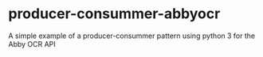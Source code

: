 # producer-consummer-abbyocr
A simple example of a producer-consummer pattern using python 3 for the Abby OCR API 
